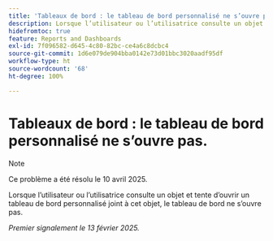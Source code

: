 ```yaml
---
title: 'Tableaux de bord : le tableau de bord personnalisé ne s’ouvre pas.'
description: Lorsque l’utilisateur ou l’utilisatrice consulte un objet et tente d’ouvrir un tableau de bord personnalisé joint à cet objet, le tableau de bord ne s’ouvre pas.
hidefromtoc: true
feature: Reports and Dashboards
exl-id: 7f096582-d645-4c80-82bc-ce4a6c8dcbc4
source-git-commit: 1d6e079de904bba0142e73d01bbc3020aadf95df
workflow-type: ht
source-wordcount: '68'
ht-degree: 100%

---
```


# Tableaux de bord : le tableau de bord personnalisé ne s’ouvre pas.

>[!NOTE]
>
>Ce problème a été résolu le 10 avril 2025.

Lorsque l’utilisateur ou l’utilisatrice consulte un objet et tente d’ouvrir un tableau de bord personnalisé joint à cet objet, le tableau de bord ne s’ouvre pas.

_Premier signalement le 13 février 2025._

